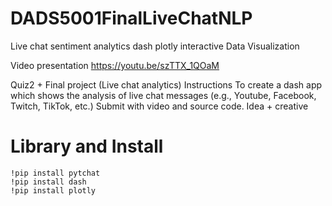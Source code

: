 # DADS5001FinalLiveChatNLP
Live chat sentiment analytics dash plotly interactive Data Visualization 


Video presentation
https://youtu.be/szTTX_1QOaM



Quiz2 + Final project (Live chat analytics)
Instructions
To create a dash app which shows the analysis of live chat messages (e.g., Youtube, Facebook, Twitch, TikTok, etc.)
Submit with video and source code.
Idea + creative



# Library and Install
```
!pip install pytchat
!pip install dash
!pip install plotly
```

